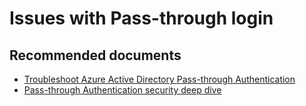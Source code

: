 <properties
    pageTitle="Issues with Pass-through login"
    description="Issues with Pass-through login"
    service="microsoft.aad"
    resource="Microsoft_AAD_IAM"
    authors="curtand"
    displayOrder="1770"
    supportTopicIds="32615388"
    selfHelpType="generic"
    resourceTags=""
    productPesIds="16579"
    cloudEnvironments="public"
 />

# Issues with Pass-through login

## **Recommended documents**

* [Troubleshoot Azure Active Directory Pass-through Authentication](https://docs.microsoft.com/azure/active-directory/hybrid/tshoot-connect-pass-through-authentication)
* [Pass-through Authentication security deep dive](https://docs.microsoft.com/azure/active-directory/hybrid/how-to-connect-pta-security-deep-dive)
